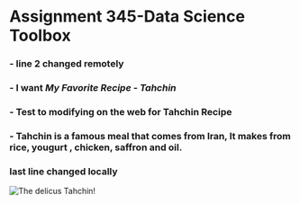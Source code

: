 # Assignment 345-Data Science Toolbox
### - line 2 changed remotely
### - I want  ***My Favorite Recipe - Tahchin***
### - Test to modifying on the web for Tahchin Recipe
### - Tahchin is a famous meal that comes from Iran, It makes from rice, yougurt , chicken, saffron and oil.
### last line changed locally
![The delicus Tahchin!](/Users/sepidehdarvishheidary/Python_Project/recipe/recipe.jpeg)